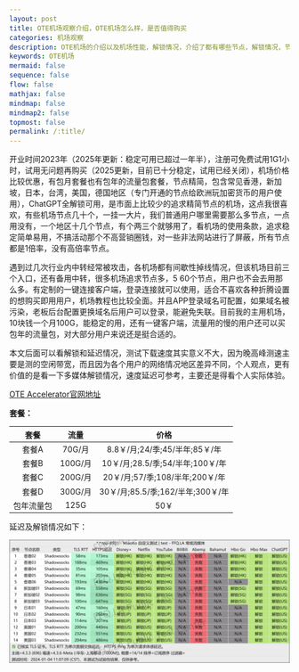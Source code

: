```yaml
---
layout: post
title: OTE机场观察介绍，OTE机场怎么样，是否值得购买
categories: 机场观察
description: OTE机场的介绍以及机场性能，解锁情况，介绍了都有哪些节点，解锁情况，节点的大概延迟情况等，机场价格比较优惠，有包月套餐也有包年的流量包套餐，节点精简，包含常见香港，新加坡，日本，台湾，美国，德国地区（专门开通的节点给欧洲玩加密货币的用户使用），ChatGPT全解锁可用，是市面上比较少的追求精简节点的机场
keywords: OTE机场
mermaid: false
sequence: false
flow: false
mathjax: false
mindmap: false
mindmap2: false
topmost: false
permalink: /:title/
---
```

开业时间2023年（2025年更新：稳定可用已超过一年半），注册可免费试用1G1小时，试用无问题再购买（2025更新，目前已十分稳定，试用已经关闭），机场价格比较优惠，有包月套餐也有包年的流量包套餐，节点精简，包含常见香港，新加坡，日本，台湾，美国，德国地区（专门开通的节点给欧洲玩加密货币的用户使用），ChatGPT全解锁可用，是市面上比较少的追求精简节点的机场，这点我很喜欢，有些机场节点几十个，一挂一大片，我们普通用户哪里需要那么多节点，一点用没有，一个地区十几个节点，有个两三个就够用了，看机场的使用条款，追求稳定简单易用，不搞活动那个不高营销圈钱，对一些非法网站进行了屏蔽，所有节点都是1倍率，没有高倍率节点。

遇到过几次行业内中转经常被攻击，各机场都有间歇性掉线情况，但该机场目前三个入口，还有备用中转，很多机场追求节点多，5 60个节点，用户也不会去用那么多。有定制的一键连接客户端，登录连接就可以使用，适合不喜欢各种折腾设置的想购买即用用户，机场教程也比较全面。并且APP登录域名可配置，如果域名被污染，老板后台配置更换域名后用户可以登录，能避免失联。目前我的主用机场，10块钱一个月100G，能稳定的用，还有一键客户端，流量用的慢的用户还可以买包年的流量包，对大部分用户来说还是挺合适的。

本文后面可以看解锁和延迟情况，测试下载速度其实意义不大，因为晚高峰测速主要是测的空闲带宽，而且因为各个用户的网络情况地区差异不同，个人观点，更有价值的是看一下多媒体解锁情况，速度延迟可参考，主要还是得看个人实际体验。   

[OTE Accelerator官网地址](https://uso.oteacc.org/passport.html#/register?code=NJ0rQD4l)  


**套餐：**

套餐 |  流量 | 价格 
:-: |  :-: | :-: 
套餐A | 70G/月 |8.8￥/月;24/季;45/半年;85￥/年
套餐B | 100G/月 |10￥/月;28.5/季;54/半年;100￥/年
套餐C | 200G/月 |20￥/月;57/季;108/半年;200￥/年
套餐D | 300G/月|30￥/月;85.5/季;162/半年;300￥/年
包年流量包 | 125G |50￥

延迟及解锁情况如下：

 ![OTE](/images/posts/jichang/OTEunlock.jpg)

